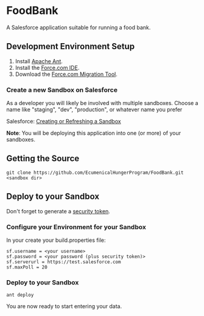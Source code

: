 FoodBank
========

A Salesforce application suitable for running a food bank.

## Development Environment Setup

1. Install [Apache Ant](http://ant.apache.org/).
2. Install the [Force.com IDE](http://wiki.developerforce.com/page/Force.com_IDE).
3. Download the [Force.com Migration Tool](https://na3.salesforce.com/dwnld/SfdcAnt/salesforce_ant_31.0.zip).

### Create a new Sandbox on Salesforce

As a developer you will likely be involved with multiple sandboxes.
Choose a name like "staging", "dev", "production", or whatever name you prefer

Salesforce: [Creating or Refreshing a Sandbox](https://help.salesforce.com/HTViewHelpDoc?id=data_sandbox_create.htm&language=en_US)

**Note**: You will be deploying this application into one (or more) of your sandboxes.

## Getting the Source

    git clone https://github.com/EcumenicalHungerProgram/FoodBank.git <sandbox dir>

##  Deploy to your Sandbox

Don't forget to generate a [security token](https://help.salesforce.com/apex/HTViewHelpDoc?id=user_security_token.htm).

### Configure your Environment for your Sandbox

In your <sandbox dir> create your build.properties file:

    sf.username = <your username>
    sf.password = <your password (plus security token)>
    sf.serverurl = https://test.salesforce.com
    sf.maxPoll = 20

### Deploy to your Sandbox

    ant deploy

You are now ready to start entering your data.
